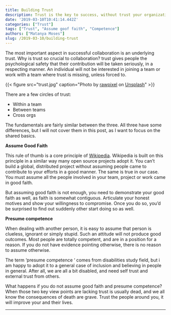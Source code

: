 ```yaml
---
title: Building Trust
description: Trust is the key to success, without trust your organization will crash
date: '2019-03-10T10:41:14.442Z'
categories: ["Trust"]
tags: ["Trust", "Assume goof faith", "Competence"]
authors: ["Matanya Moses"]
slug: /2019-03-10/building-trust
---
```


The most important aspect in successful collaboration is an underlying trust. Why is trust so crucial to collaboration? trust gives people the psychological safety that their contribution will be taken seriously, in a respecting manner. An individual will not be interested in joining a team or work with a team where trust is missing, unless forced to.

{{< figure src="trust.jpg" caption="Photo by [rawpixel](https://unsplash.com/@rawpixel) on [Unsplash](https://unsplash.com)" >}}

There are a few circles of trust:

*   Within a team
*   Between teams
*   Cross orgs

The fundamentals are fairly similar between the three. All three have some differences, but I will not cover them in this post, as I want to focus on the shared basics.

**Assume Good Faith**

This rule of thumb is a core principle of [Wikipedia](https://en.wikipedia.org/wiki/Wikipedia:Assume_good_faith). Wikipedia is built on this principle in a similar way many open source projects adopt it. You can’t build a global, distributed project without assuming people came to contribute to your efforts in a good manner. The same is true in our case. You must assume all the people involved in your team, project or work came in good faith.

But assuming good faith is not enough, you need to demonstrate your good faith as well, as faith is somewhat contiguous. Articulate your honest motives and show your willingness to compromise. Once you do so, you’d be surprised to find out suddenly other start doing so as well.

**Presume competence**

When dealing with another person, it is easy to assume that person is clueless, ignorant or simply stupid. Such an attitude will not produce good outcomes. Most people are totally competent, and are in a position for a reason. If you do not have evidence pointing otherwise, there is no reason to assume otherwise.

The term ‘presume competence ‘ comes from disabilities study field, but i am happy to adopt it to a general case of inclusion and believing in people in general. After all, we are all a bit disabled, and need self trust and external trust from others.

What happens if you do not assume good faith and presume competence? When those two key view points are lacking trust is usually dead, and we all know the consequences of death are grave. Trust the people around you, it will improve your and their lives.

---
